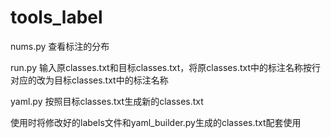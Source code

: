 # tools_label

nums.py 
查看标注的分布

run.py
输入原classes.txt和目标classes.txt，将原classes.txt中的标注名称按行对应的改为目标classes.txt中的标注名称

yaml.py
按照目标classes.txt生成新的classes.txt

使用时将修改好的labels文件和yaml_builder.py生成的classes.txt配套使用
